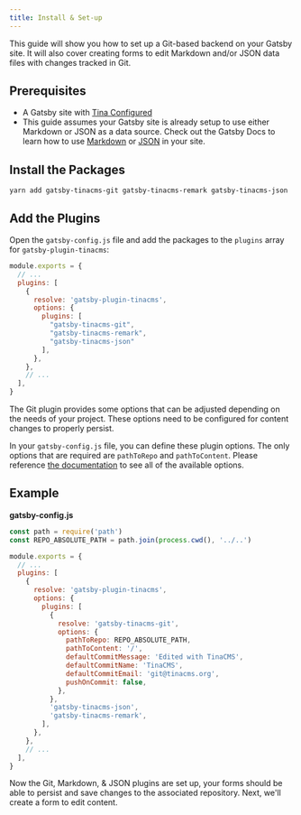 ```yaml
---
title: Install & Set-up
---
```


This guide will show you how to set up a Git-based backend on your Gatsby site. It will also cover creating forms to edit Markdown and/or JSON data files with changes tracked in Git.

## Prerequisites

- A Gatsby site with [Tina Configured](/guides/gatsby/adding-tina/project-setup)
- This guide assumes your Gatsby site is already setup to use either Markdown or JSON as a data source. Check out the Gatsby Docs to learn how to use [Markdown](https://www.gatsbyjs.org/docs/adding-markdown-pages/) or [JSON](https://www.gatsbyjs.org/docs/sourcing-content-from-json-or-yaml/) in your site.

## Install the Packages

    yarn add gatsby-tinacms-git gatsby-tinacms-remark gatsby-tinacms-json

## Add the Plugins

Open the `gatsby-config.js` file and add the packages to the `plugins` array for `gatsby-plugin-tinacms`:

```JavaScript
module.exports = {
  // ...
  plugins: [
    {
      resolve: 'gatsby-plugin-tinacms',
      options: {
        plugins: [
          "gatsby-tinacms-git",
          "gatsby-tinacms-remark",
          "gatsby-tinacms-json"
        ],
      },
    },
    // ...
  ],
}
```

The Git plugin provides some options that can be adjusted depending on the needs of your project. These options need to be configured for content changes to properly persist.

<!-- TODO: update this doc link to the site docs, not the README-->

In your `gatsby-config.js` file, you can define these plugin options. The only options that are required are `pathToRepo` and `pathToContent`. Please reference [the documentation](https://github.com/tinacms/tinacms/tree/master/packages/gatsby-tinacms-git) to see all of the available options.

## Example

**gatsby-config.js**

```javascript
const path = require('path')
const REPO_ABSOLUTE_PATH = path.join(process.cwd(), '../..')

module.exports = {
  // ...
  plugins: [
    {
      resolve: 'gatsby-plugin-tinacms',
      options: {
        plugins: [
          {
            resolve: 'gatsby-tinacms-git',
            options: {
              pathToRepo: REPO_ABSOLUTE_PATH,
              pathToContent: '/',
              defaultCommitMessage: 'Edited with TinaCMS',
              defaultCommitName: 'TinaCMS',
              defaultCommitEmail: 'git@tinacms.org',
              pushOnCommit: false,
            },
          },
          'gatsby-tinacms-json',
          'gatsby-tinacms-remark',
        ],
      },
    },
    // ...
  ],
}
```

Now the Git, Markdown, & JSON plugins are set up, your forms should be able to persist and save changes to the associated repository. Next, we'll create a form to edit content.
